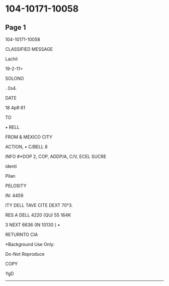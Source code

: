 # 104-10171-10058

## Page 1

104-10171-10058

CLASSIFIED MESSAGE

Lachil

19-2-11=

SOLONO

. 0з4.

DATE

18 4pR 61

TO

• RELL

FROM & MEXICO CITY

ACTION, • C/BELL 8

INFO #*DOP 2, COP, ADDP/A, C/V, ECEL SUCRE

identi

Pilan

PELOSITY

IN: 4459

ITY DELL TAVE CITE DEXT 70°3.

RES A DELL 4220 (QU/ 55 164K

3 NEXT 6636 (IN 10130 ) •

RETURNTO CIA

*Background Use Only:

Do-Not Roproduce

COPY

YgD

---

